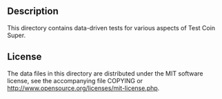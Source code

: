 Description
------------

This directory contains data-driven tests for various aspects of Test Coin Super.

License
--------

The data files in this directory are distributed under the MIT software
license, see the accompanying file COPYING or
http://www.opensource.org/licenses/mit-license.php.

